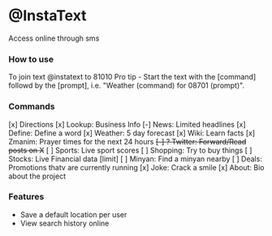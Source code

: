 # @InstaText

Access online through sms

### How to use

To join text @instatext to 81010
Pro tip - Start the text with the \[command\] followd by the \[prompt\], i.e. "Weather (command) for 08701 (prompt)".

### Commands

[x] Directions
[x] Lookup: Business Info
[-] News: Limited headlines
[x] Define: Define a word
[x] Weather: 5 day forecast
[x] Wiki: Learn facts
[x] Zmanim: Prayer times for the next 24 hours
~~[-] ? Twitter: Forward/Read posts on X~~
[ ] Sports: Live sport scores
[ ] Shopping: Try to buy things
[ ] Stocks: Live Financial data [limit]
[ ] Minyan: Find a minyan nearby
[ ] Deals: Promotions thatv are currently running
[x] Joke: Crack a smile
[x] About: Bio about the project

### Features

-   Save a default location per user
-   View search history online
